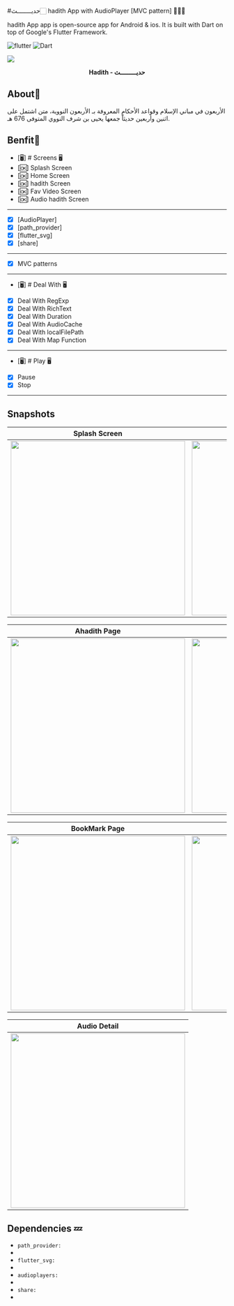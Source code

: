 #حديــــــــث🏻
hadith App with AudioPlayer [MVC pattern] 👨🏻‍💻

hadith App app is open-source  app for Android & ios. It is built with Dart on top of Google's Flutter Framework.


![flutter](https://img.shields.io/badge/Flutter-Framework-green?logo=flutter)
![Dart](https://img.shields.io/badge/Dart-Language-blue?logo=dart)


<p><img src="snapshot/forty.png" /></p>
<p align="center"><b>Hadith - حديـــــــــث</b></p>


## About🤠

الأربعون في مباني الإسلام وقواعد الأحكام المعروفة بـ الأربعون النووية، متن اشتمل على اثنين وأربعين حديثاّ جمعها يحيى بن شرف النووي المتوفى 676 هـ.



## Benfit👻
- [🖥] # Screens 🖥
- [🆗] Splash Screen
- [🆗] Home Screen
- [🆗] hadith Screen
- [🆗] Fav Video Screen
- [🆗] Audio hadith Screen
--------------------------------
- [x] [AudioPlayer]
- [x] [path_provider]
- [x] [flutter_svg]
- [x] [share]

--------------------------------
- [x] MVC patterns
-------------------------------
- [🖥] # Deal With 🖥
- [x] Deal With RegExp
- [x] Deal With RichText
- [x] Deal With Duration
- [x] Deal With AudioCache
- [x] Deal With localFilePath
- [x] Deal With Map Function

------------------------------
- [🖥] # Play  🖥
- [x] Pause
- [x] Stop
--------------------------

## Snapshots


| Splash Screen | Home Screen|
|------|-------|
|<img src="snapshot/one.png" width="400">|<img src="snapshot/two.png" width="400">|

| Ahadith Page | Audio Page|
|------|-------|
|<img src="snapshot/three.png" width="400">|<img src="snapshot/seven.png" width="400">|

| BookMark Page | Ahadith Detail Search |
|------|-------|
|<img src="snapshot/four.png" width="400">|<img src="snapshot/five.png" width="400">|

| Audio Detail
|------
|<img src="snapshot/six.png" width="400">






## Dependencies 💤
 -  `path_provider:`
 -
 -  `flutter_svg:`
 -
 -  `audioplayers:`
 -
 -  `share:`
 -
